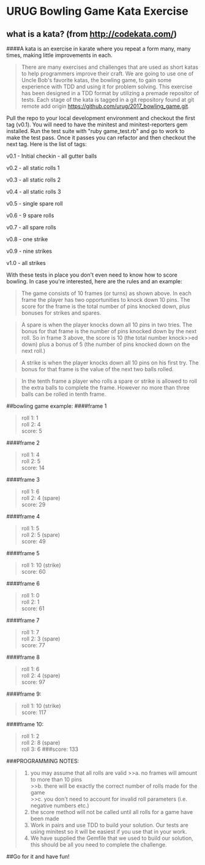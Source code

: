 URUG Bowling Game Kata Exercise
================================

what is a kata?   (from http://codekata.com/)
---------------------------------------------
####A kata is an exercise in karate where you repeat a form many, many times, making little improvements in each. 

>There are many exercises and challenges that are used as short katas to help 
programmers improve their craft.  We are going to use one of Uncle Bob's favorite 
katas, the bowling game, to gain some experience with TDD and using it for problem 
solving. This exercise has been designed in a TDD format by utilizing a premade 
repositor of tests.  Each stage of the kata is tagged in a git repository found 
at git remote add origin https://github.com/urug/2017_bowling_game.git.  

Pull the repo to your local development environment and checkout the first tag (v0.1).
You will need to have the minitest and minitest-reporters gem installed.  Run the test suite 
with "ruby game_test.rb" and go to work to make the test pass.  Once it passes you can refactor
and then checkout the next tag.  Here is the list of tags:

v0.1 - Initial checkin - all gutter balls

v0.2 - all static rolls 1

v0.3 - all static rolls 2

v0.4 - all static rolls 3

v0.5 - single spare roll

v0.6 - 9 spare rolls

v0.7 - all spare rolls

v0.8 - one strike

v0.9 - nine strikes

v1.0 - all strikes

With these tests in place you don't even need to know how to score bowling.  In case you're
interested, here are the rules and an example:


>The game consists of 10 frames (or turns) as shown above.  In each 
frame the player has
two opportunities to knock down 10 pins.  The score for the frame is the total
number of pins knocked down, plus bonuses for strikes and spares.

>A spare is when the player knocks down all 10 pins in two tries.  The bonus for
that frame is the number of pins knocked down by the next roll.  So in frame 3
above, the score is 10 (the total number knock>>ed down) plus a bonus of 5 (the
number of pins knocked down on the next roll.)

>A strike is when the player knocks down all 10 pins on his first try.  The bonus
for that frame is the value of the next two balls rolled.

>In the tenth frame a player who rolls a spare or strike is allowed to 
roll the extra
balls to complete the frame.  However no more than three balls can be rolled in
tenth frame.

##bowling game example:
####frame 1
>roll 1:  1<br/>
>roll 2:  4<br/>
>score:  5

####frame 2
>roll 1:  4<br/>
roll 2:  5<br/>
score:  14

####frame 3
>roll 1:  6<br/>
roll 2:  4 (spare)<br/>
score:  29

####frame 4
>roll 1:  5<br/>
roll 2:  5 (spare)<br/>
score:  49

####frame 5
>roll 1:  10 (strike)<br/>
score:  60

####frame 6
>roll 1: 0<br/>
roll 2: 1<br/>
score: 61

####frame 7
>roll 1: 7<br/>
roll 2: 3 (spare)<br/>
score: 77

####frame 8
>roll 1: 6<br/>
roll 2: 4 (spare)<br/>
score: 97

####frame 9:
>roll 1: 10 (strike)<br/>
score: 117

####frame 10:
>roll 1: 2<br/>
roll 2: 8 (spare)<br/>
roll 3: 6
###score: 133


###PROGRAMMING NOTES:
>1. you may assume that all rolls are valid
	>>a. no frames will amount to more than 10 pins<br/>
	>>b. there will be exactly the correct number of rolls made for the 
	game<br/>
	>>c. you don't need to account for invalid roll parameters (i.e. 
	negative numbers etc.)<br/>
>2. the score method will not be called until all rolls for a game have 
been made<br/>
>3. Work in pairs and use TDD to build your solution.  Our tests are 
using minitest so it will be easiest if you use that in your work.  
>4. We have supplied the Gemfile that we used to build our solution, 
this should be all you need to complete the challenge.

##Go for it and have fun!